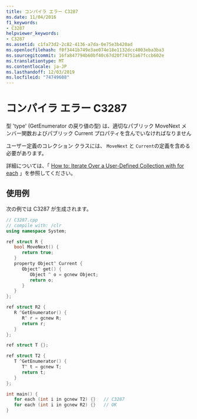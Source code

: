 ```yaml
---
title: コンパイラ エラー C3287
ms.date: 11/04/2016
f1_keywords:
- C3287
helpviewer_keywords:
- C3287
ms.assetid: c1fa73d2-2c82-4136-a7da-0e75e3b420ad
ms.openlocfilehash: f0f3441b749e3ae074e18e1132dcc4003eba3ba3
ms.sourcegitcommit: 16fa847794b60bf40c67d20f74751a67fccb602e
ms.translationtype: MT
ms.contentlocale: ja-JP
ms.lasthandoff: 12/03/2019
ms.locfileid: "74749608"
---
```

# <a name="compiler-error-c3287"></a>コンパイラ エラー C3287

型 'type' (GetEnumerator の戻り値の型) は、適切なパブリック MoveNext メンバー関数およびパブリック Current プロパティを含んでいなければなりません

ユーザー定義のコレクション クラスには、 `MoveNext` と `Current`の定義を含める必要があります。

詳細については、「 [How to: Iterate Over a User-Defined Collection with for each](../../dotnet/how-to-iterate-over-a-user-defined-collection-with-for-each.md) 」を参照してください。

## <a name="example"></a>使用例

次の例では C3287 が生成されます。

```cpp
// C3287.cpp
// compile with: /clr
using namespace System;

ref struct R {
   bool MoveNext() {
      return true;
   }
   property Object^ Current {
      Object^ get() {
         Object ^ o = gcnew Object;
         return o;
      }
   }
};

ref struct R2 {
   R ^GetEnumerator() {
      R^ r = gcnew R;
      return r;
   }
};

ref struct T {};

ref struct T2 {
   T ^GetEnumerator() {
      T^ t = gcnew T;
      return t;
   }
};

int main() {
   for each (int i in gcnew T2) {}   // C3287
   for each (int i in gcnew R2) {}   // OK
}
```

